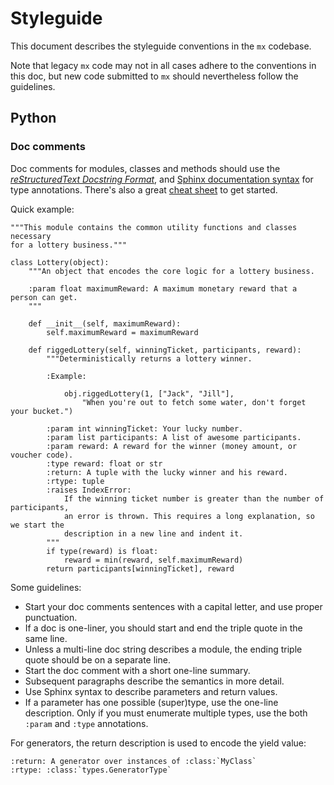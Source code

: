 
# Styleguide

This document describes the styleguide conventions in the `mx` codebase.

Note that legacy `mx` code may not in all cases adhere to the conventions in this doc,
but new code submitted to `mx` should nevertheless follow the guidelines.


## Python

### Doc comments

Doc comments for modules, classes and methods should use the
[*reStructuredText Docstring Format*](https://www.python.org/dev/peps/pep-0287/),
and [Sphinx documentation syntax](http://www.sphinx-doc.org/en/stable/domains.html)
for type annotations. There's also a great
[cheat sheet](http://thomas-cokelaer.info/tutorials/sphinx/rest_syntax.html) to get started.

Quick example:

    """This module contains the common utility functions and classes necessary
    for a lottery business."""

    class Lottery(object):
        """An object that encodes the core logic for a lottery business.

        :param float maximumReward: A maximum monetary reward that a person can get.
        """

        def __init__(self, maximumReward):
            self.maximumReward = maximumReward

        def riggedLottery(self, winningTicket, participants, reward):
            """Deterministically returns a lottery winner.

            :Example:

                obj.riggedLottery(1, ["Jack", "Jill"],
                    "When you're out to fetch some water, don't forget your bucket.")

            :param int winningTicket: Your lucky number.
            :param list participants: A list of awesome participants.
            :param reward: A reward for the winner (money amount, or voucher code).
            :type reward: float or str
            :return: A tuple with the lucky winner and his reward.
            :rtype: tuple
            :raises IndexError:
                If the winning ticket number is greater than the number of participants,
                an error is thrown. This requires a long explanation, so we start the
                description in a new line and indent it.
            """
            if type(reward) is float:
                reward = min(reward, self.maximumReward)
            return participants[winningTicket], reward

Some guidelines:

- Start your doc comments sentences with a capital letter, and use proper punctuation.
- If a doc is one-liner, you should start and end the triple quote in the same line.
- Unless a multi-line doc string describes a module, the ending triple quote should be
  on a separate line.
- Start the doc comment with a short one-line summary.
- Subsequent paragraphs describe the semantics in more detail.
- Use Sphinx syntax to describe parameters and return values.
- If a parameter has one possible (super)type, use the one-line description.
  Only if you must enumerate multiple types, use the both `:param` and `:type`
  annotations.

For generators, the return description is used to encode the yield value:

    :return: A generator over instances of :class:`MyClass`
    :rtype: :class:`types.GeneratorType`
